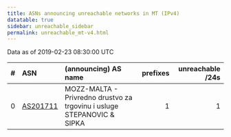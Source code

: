 ```yaml
---
title: ASNs announcing unreachable networks in MT (IPv4)
datatable: true
sidebar: unreachable_sidebar
permalink: unreachable_mt-v4.html
---
```


Data as of 2019-02-23 08:30:00 UTC


<div class="datatable-begin"></div>

|   # | ASN                                      | (announcing) AS name                                                       |   prefixes |   unreachable /24s |
|----:|:-----------------------------------------|:---------------------------------------------------------------------------|-----------:|-------------------:|
|   0 | [AS201711](unreachable_AS201711-v4.html) | MOZZ-MALTA - Privredno drustvo za trgovinu i usluge STEPANOVIC &amp; SIPKA |          1 |                  1 |

<div class="datatable-end"></div>
